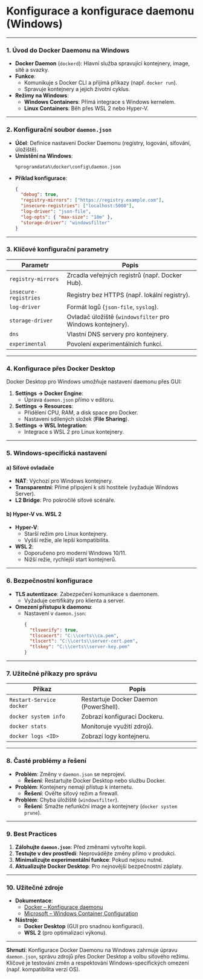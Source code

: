﻿
# Konfigurace a konfigurace daemonu (Windows)

---

### **1. Úvod do Docker Daemonu na Windows**  

- **Docker Daemon** (`dockerd`): Hlavní služba spravující kontejnery, image, sítě a svazky.  
- **Funkce**:  
  - Komunikuje s Docker CLI a přijímá příkazy (např. `docker run`).  
  - Spravuje kontejnery a jejich životní cyklus.  
- **Režimy na Windows**:  
  - **Windows Containers**: Přímá integrace s Windows kernelem.  
  - **Linux Containers**: Běh přes WSL 2 nebo Hyper-V.  

---

### **2. Konfigurační soubor `daemon.json`**  

- **Účel**: Definice nastavení Docker Daemonu (registry, logování, síťování, úložiště).  
- **Umístění na Windows**:  
  ```  
  %programdata%\docker\config\daemon.json  
  ```  
- **Příklad konfigurace**:  
  ```json  
  {  
    "debug": true,  
    "registry-mirrors": ["https://registry.example.com"],  
    "insecure-registries": ["localhost:5000"],  
    "log-driver": "json-file",  
    "log-opts": { "max-size": "10m" },  
    "storage-driver": "windowsfilter"  
  }  
  ```  

---

### **3. Klíčové konfigurační parametry**  

| **Parametr**          | **Popis**                                  |  
|-----------------------|--------------------------------------------|  
| `registry-mirrors`    | Zrcadla veřejných registrů (např. Docker Hub). |  
| `insecure-registries` | Registry bez HTTPS (např. lokální registry). |  
| `log-driver`          | Formát logů (`json-file`, `syslog`).       |  
| `storage-driver`      | Ovladač úložiště (`windowsfilter` pro Windows kontejnery). |  
| `dns`                 | Vlastní DNS servery pro kontejnery.        |  
| `experimental`        | Povolení experimentálních funkcí.          |  

---

### **4. Konfigurace přes Docker Desktop**  

Docker Desktop pro Windows umožňuje nastavení daemonu přes GUI:  
1. **Settings → Docker Engine**:  
   - Úprava `daemon.json` přímo v editoru.  
2. **Settings → Resources**:  
   - Přidělení CPU, RAM, a disk space pro Docker.  
   - Nastavení sdílených složek (**File Sharing**).  
3. **Settings → WSL Integration**:  
   - Integrace s WSL 2 pro Linux kontejnery.  

---

### **5. Windows-specifická nastavení**  

#### **a) Síťové ovladače**  

- **NAT**: Výchozí pro Windows kontejnery.  
- **Transparentní**: Přímé připojení k síti hostitele (vyžaduje Windows Server).  
- **L2 Bridge**: Pro pokročilé síťové scénáře.  

#### **b) Hyper-V vs. WSL 2**  

- **Hyper-V**:  
  - Starší režim pro Linux kontejnery.  
  - Vyšší režie, ale lepší kompatibilita.  
- **WSL 2**:  
  - Doporučeno pro moderní Windows 10/11.  
  - Nižší režie, rychlejší start kontejnerů.  

---

### **6. Bezpečnostní konfigurace**  

- **TLS autentizace**: Zabezpečení komunikace s daemonem.  
  - Vyžaduje certifikáty pro klienta a server.  
- **Omezení přístupu k daemonu**:  
  - Nastavení v `daemon.json`:  
    ```json  
    {  
      "tlsverify": true,  
      "tlscacert": "C:\\certs\\ca.pem",  
      "tlscert": "C:\\certs\\server-cert.pem",  
      "tlskey": "C:\\certs\\server-key.pem"  
    }  
    ```  

---

### **7. Užitečné příkazy pro správu**  

| **Příkaz**                     | **Popis**                              |  
|--------------------------------|----------------------------------------|  
| `Restart-Service docker`       | Restartuje Docker Daemon (PowerShell). |  
| `docker system info`           | Zobrazí konfiguraci Dockeru.           |  
| `docker stats`                 | Monitoruje využití zdrojů.             |  
| `docker logs <ID>`             | Zobrazí logy kontejneru.               |  

---

### **8. Časté problémy a řešení**  

- **Problém**: Změny v `daemon.json` se neprojeví.  
  - **Řešení**: Restartujte Docker Desktop nebo službu Docker.  
- **Problém**: Kontejnery nemají přístup k internetu.  
  - **Řešení**: Ověřte síťový režim a firewall.  
- **Problém**: Chyba úložiště (`windowsfilter`).  
  - **Řešení**: Smažte nefunkční image a kontejnery (`docker system prune`).  

---

### **9. Best Practices**  

1. **Zálohujte `daemon.json`**: Před změnami vytvořte kopii.  
2. **Testujte v dev prostředí**: Neprovádějte změny přímo v produkci.  
3. **Minimalizujte experimentální funkce**: Pokud nejsou nutné.  
4. **Aktualizujte Docker Desktop**: Pro nejnovější bezpečnostní záplaty.  

---

### **10. Užitečné zdroje**  

- **Dokumentace**:  
  - [Docker – Konfigurace daemonu](https://docs.docker.com/engine/reference/commandline/dockerd/)  
  - [Microsoft – Windows Container Configuration](https://learn.microsoft.com/cs-cz/virtualization/windowscontainers/manage-docker/configure-docker-daemon)  
- **Nástroje**:  
  - **Docker Desktop** (GUI pro snadnou konfiguraci).  
  - **WSL 2** (pro optimalizaci výkonu).  

---

**Shrnutí**: Konfigurace Docker Daemonu na Windows zahrnuje úpravu `daemon.json`, správu zdrojů přes Docker Desktop a volbu síťového režimu. Klíčové je testování změn a respektování Windows-specifických omezení (např. kompatibilita verzí OS).
